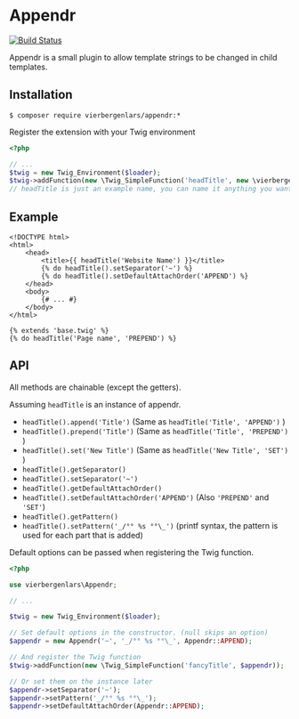 # Appendr

[![Build Status](https://travis-ci.org/vierbergenlars/Appendr.png?branch=master)](https://travis-ci.org/vierbergenlars/Appendr)

Appendr is a small plugin to allow template strings to be changed in child templates.

## Installation

`$ composer require vierbergenlars/appendr:*`

Register the extension with your Twig environment
```php
<?php

// ...
$twig = new Twig_Environment($loader);
$twig->addFunction(new \Twig_SimpleFunction('headTitle', new \vierbergenlars\Appendr));
// headTitle is just an example name, you can name it anything you want.
```

## Example

```twig
<!DOCTYPE html>
<html>
    <head>
        <title>{{ headTitle('Website Name') }}</title>
        {% do headTitle().setSeparator('~') %}
        {% do headTitle().setDefaultAttachOrder('APPEND') %}
    </head>
    <body>
        {# ... #}
    </body>
</html>
```

```twig
{% extends 'base.twig' %}
{% do headTitle('Page name', 'PREPEND') %}
```
## API

All methods are chainable (except the getters).

Assuming `headTitle` is an instance of appendr.

 * `headTitle().append('Title')` (Same as `headTitle('Title', 'APPEND')` )
 * `headTitle().prepend('Title')` (Same as `headTitle('Title', 'PREPEND')` )
 * `headTitle().set('New Title')` (Same as `headTitle('New Title', 'SET')` )
 * `headTitle().getSeparator()`
 * `headTitle().setSeparator('~')`
 * `headTitle().getDefaultAttachOrder()`
 * `headTitle().setDefaultAttachOrder('APPEND')` (Also `'PREPEND'` and `'SET'`)
 * `headTitle().getPattern()`
 * `headTitle().setPattern('_/°° %s °°\_')` (printf syntax, the pattern is used for each part that is added)

Default options can be passed when registering the Twig function.

```php
<?php

use vierbergenlars\Appendr;

// ...

$twig = new Twig_Environment($loader);

// Set default options in the constructor. (null skips an option)
$appendr = new Appendr('~', '_/°° %s °°\_', Appendr::APPEND);

// And register the Twig function
$twig->addFunction(new \Twig_SimpleFunction('fancyTitle', $appendr));

// Or set them on the instance later
$appendr->setSeparator('~');
$appendr->setPattern('_/°° %s °°\_');
$appendr->setDefaultAttachOrder(Appendr::APPEND);
```
